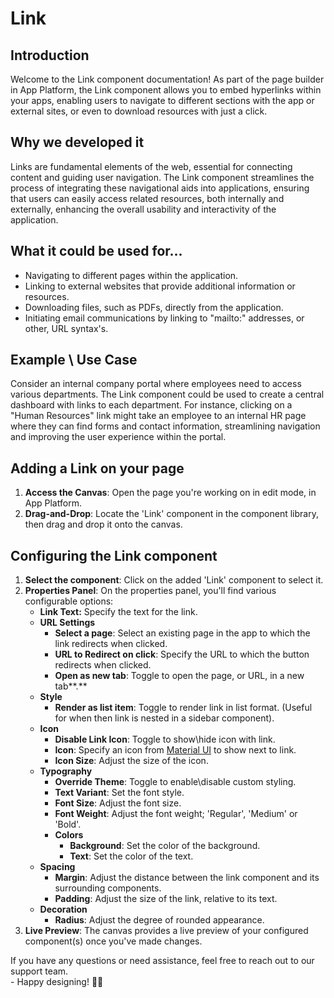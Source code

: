 # Link

## Introduction

Welcome to the Link component documentation! As part of the page builder in App Platform, the Link component allows you to embed hyperlinks within your apps, enabling users to navigate to different sections with the app or external sites, or even to download resources with just a click.

## Why we developed it

Links are fundamental elements of the web, essential for connecting content and guiding user navigation. The Link component streamlines the process of integrating these navigational aids into applications, ensuring that users can easily access related resources, both internally and externally, enhancing the overall usability and interactivity of the application.

## What it could be used for...&#x20;

* Navigating to different pages within the application.
* Linking to external websites that provide additional information or resources.
* Downloading files, such as PDFs, directly from the application.
* Initiating email communications by linking to "mailto:" addresses, or other, URL syntax's.

## **Example \ Use Case**

Consider an internal company portal where employees need to access various departments. The Link component could be used to create a central dashboard with links to each department. For instance, clicking on a "Human Resources" link might take an employee to an internal HR page where they can find forms and contact information, streamlining navigation and improving the user experience within the portal.

## Adding a Link on your page

1. **Access the Canvas**: Open the page you're working on in edit mode, in App Platform.
2. **Drag-and-Drop**: Locate the 'Link' component in the component library, then drag and drop it onto the canvas.

## Configuring the Link component

1. **Select the component**: Click on the added 'Link' component to select it.
2. **Properties Panel**: On the properties panel, you'll find various configurable options:
   * **Link Text:** Specify the text for the link.
   * **URL Settings**
     * **Select a page**: Select an existing page in the app to which the link redirects when clicked.
     * **URL to Redirect on click**: Specify the URL to which the button redirects when clicked.
     * **Open as new tab**: Toggle to open the page, or URL, in a new tab**.**
   * **Style**
     * **Render as list item**: Toggle to render link in list format. (Useful for when then link is nested in a sidebar component).
   * **Icon**
     * **Disable Link Icon**: Toggle to show\hide icon with link.
     * **Icon**: Specify an icon from [Material UI](https://mui.com/material-ui/material-icons) to show next to link.
     * **Icon Size**: Adjust the size of the icon.
   * **Typography**
     * **Override Theme**: Toggle to enable\disable custom styling.
     * **Text Variant**: Set the font style.
     * **Font Size**: Adjust the font size.
     * **Font Weight**: Adjust the font weight; 'Regular', 'Medium' or 'Bold'.
     * **Colors**
       * **Background**: Set the color of the background.
       * **Text**: Set the color of the text.
   * **Spacing**
     * **Margin**: Adjust the distance between the link component and its surrounding components.&#x20;
     * **Padding**: Adjust the size of the link, relative to its text.
   * **Decoration**
     * **Radius**: Adjust the degree of rounded appearance.
3. **Live Preview**: The canvas provides a live preview of your configured component(s) once you've made changes.



If you have any questions or need assistance, feel free to reach out to our support team.\
&#x20;\- Happy designing! 🎨🚀
